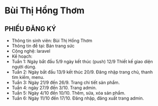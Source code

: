# Bùi Thị Hồng Thơm
## PHIẾU ĐĂNG KÝ
- Thông tin sinh viên: Bùi Thị Hồng Thơm
- Thông tin đề tại:  Bán trang sức
- Công nghệ: laravel
- Kế hoạch:  
- Tuần 1: Ngày bắt đầu 5/9 ngày kết thúc (push) 12/9 Thiết kế giao diện người dùng.
- Tuần 2: Ngày bắt đầu 13/9 kết thúc 20/9. Đăng nhập trang chủ, thanh tìm kiếm, menu.
- Tuần 3: Ngày 21/9 đến 26/9. Trang chi tiết sản phẩm.
- Tuần 4: ngày 27/9 đến 3/10. Trang admin. 
- Tuần 5: Ngày 4/10 đến 10/10. Thêm, sửa, xóa sản phẩm.
- Tuần 6: Ngày 11/10 đến 17/10. Đăng nhập, đăng xuất trang admin.
 
